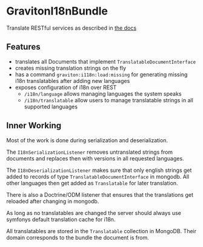 # GravitonI18nBundle

Translate RESTful services as described in [the docs](https://gravity-platform-docs.nova.scapp.io/api/i18n/)

## Features

* translates all Documents that implement ``TranslatableDocumentInterface``
* creates missing translation strings on the fly
* has a command ``graviton:i118n:load:missing`` for generating missing i18n translatables after adding new languages
* exposes configuration of i18n over REST
  - ``/i18n/language`` allows managing languages the system speaks
  - ``/i18n/translatable`` allow users to manage translatable strings in all supported languages

## Inner Working

Most of the work is done during serialization and deserialization.

The ``I18nSerializationListener`` removes untranslated strings from documents and replaces
then with versions in all requested languages.

The ``I18nDeserializationListener`` makes sure that only english strings get added to
records of type ``TranslatableDocumentInterface`` in mongodb. All other languages
then get added as ``Translatable`` for later translation.

There is also a Doctrine/ODM listener that ensures that the translations get reloaded
after changing in mongodb.

As long as no translatables are changed the server should always use symfonys default
translation cache for i18n.

All translatables are stored in the ``Translatable`` collection in MongoDB. Their domain
corresponds to the bundle the document is from.
